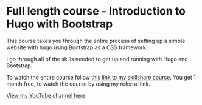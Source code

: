 # Full length course - Introduction to Hugo with Bootstrap

This course takes you through the entire process of setting up a simple website with hugo using Bootstrap as a CSS framework. 

I go through all of the skills needed to get up and running with Hugo and Bootstrap. 

To watch the entire course follow [this link to my skillshare course](https://skl.sh/3rsfq4y). You get 1 month free, to watch the course by using my referral link.

[View my YouTube channel here](https://www.youtube.com/channel/UCtlnMUJr68ytsr11_dv_elg)